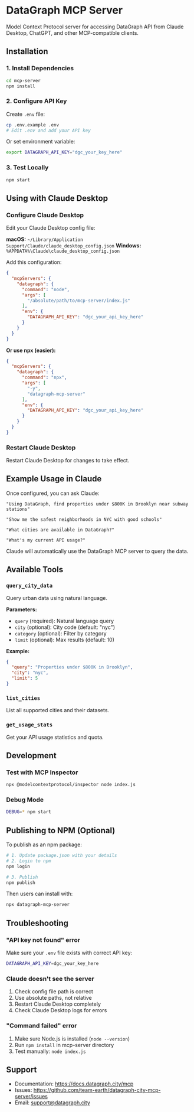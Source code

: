 # DataGraph MCP Server

Model Context Protocol server for accessing DataGraph API from Claude Desktop, ChatGPT, and other MCP-compatible clients.

## Installation

### 1. Install Dependencies

```bash
cd mcp-server
npm install
```

### 2. Configure API Key

Create `.env` file:
```bash
cp .env.example .env
# Edit .env and add your API key
```

Or set environment variable:
```bash
export DATAGRAPH_API_KEY="dgc_your_key_here"
```

### 3. Test Locally

```bash
npm start
```

## Using with Claude Desktop

### Configure Claude Desktop

Edit your Claude Desktop config file:

**macOS:** `~/Library/Application Support/Claude/claude_desktop_config.json`
**Windows:** `%APPDATA%\Claude\claude_desktop_config.json`

Add this configuration:

```json
{
  "mcpServers": {
    "datagraph": {
      "command": "node",
      "args": [
        "/absolute/path/to/mcp-server/index.js"
      ],
      "env": {
        "DATAGRAPH_API_KEY": "dgc_your_api_key_here"
      }
    }
  }
}
```

**Or use npx (easier):**

```json
{
  "mcpServers": {
    "datagraph": {
      "command": "npx",
      "args": [
        "-y",
        "datagraph-mcp-server"
      ],
      "env": {
        "DATAGRAPH_API_KEY": "dgc_your_api_key_here"
      }
    }
  }
}
```

### Restart Claude Desktop

Restart Claude Desktop for changes to take effect.

## Example Usage in Claude

Once configured, you can ask Claude:

```
"Using DataGraph, find properties under $800K in Brooklyn near subway stations"

"Show me the safest neighborhoods in NYC with good schools"

"What cities are available in DataGraph?"

"What's my current API usage?"
```

Claude will automatically use the DataGraph MCP server to query the data.

## Available Tools

### `query_city_data`

Query urban data using natural language.

**Parameters:**
- `query` (required): Natural language query
- `city` (optional): City code (default: "nyc")
- `category` (optional): Filter by category
- `limit` (optional): Max results (default: 10)

**Example:**
```json
{
  "query": "Properties under $800K in Brooklyn",
  "city": "nyc",
  "limit": 5
}
```

### `list_cities`

List all supported cities and their datasets.

### `get_usage_stats`

Get your API usage statistics and quota.

## Development

### Test with MCP Inspector

```bash
npx @modelcontextprotocol/inspector node index.js
```

### Debug Mode

```bash
DEBUG=* npm start
```

## Publishing to NPM (Optional)

To publish as an npm package:

```bash
# 1. Update package.json with your details
# 2. Login to npm
npm login

# 3. Publish
npm publish
```

Then users can install with:
```bash
npx datagraph-mcp-server
```

## Troubleshooting

### "API key not found" error

Make sure your `.env` file exists with correct API key:
```bash
DATAGRAPH_API_KEY=dgc_your_key_here
```

### Claude doesn't see the server

1. Check config file path is correct
2. Use absolute paths, not relative
3. Restart Claude Desktop completely
4. Check Claude Desktop logs for errors

### "Command failed" error

1. Make sure Node.js is installed (`node --version`)
2. Run `npm install` in mcp-server directory
3. Test manually: `node index.js`

## Support

- Documentation: https://docs.datagraph.city/mcp
- Issues: https://github.com/team-earth/datagraph-city-mcp-server/issues
- Email: support@datagraph.city

